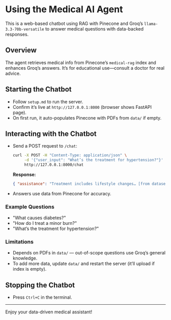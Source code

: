 # Using the Medical AI Agent

This is a web-based chatbot using RAG with Pinecone and Groq’s `llama-3.3-70b-versatile` to answer medical questions with data-backed responses.

## Overview

The agent retrieves medical info from Pinecone’s `medical-rag` index and enhances Groq’s answers. It’s for educational use—consult a doctor for real advice.

## Starting the Chatbot

- Follow `setup.md` to run the server.
- Confirm it’s live at `http://127.0.0.1:8000` (browser shows FastAPI page).
- On first run, it auto-populates Pinecone with PDFs from `data/` if empty.

## Interacting with the Chatbot

- Send a POST request to `/chat`:

  ```bash
  curl -X POST -H "Content-Type: application/json" \
       -d '{"user_input": "What’s the treatment for hypertension?"}' \
       http://127.0.0.1:8000/chat
  ```

  **Response:**

  ```json
  { "assistance": "Treatment includes lifestyle changes… [from dataset]" }
  ```

- Answers use data from Pinecone for accuracy.

### Example Questions

- "What causes diabetes?"
- "How do I treat a minor burn?"
- "What’s the treatment for hypertension?"

### Limitations

- Depends on PDFs in `data/` — out-of-scope questions use Groq’s general knowledge.
- To add more data, update `data/` and restart the server (it’ll upload if index is empty).

## Stopping the Chatbot

- Press `Ctrl+C` in the terminal.

---

Enjoy your data-driven medical assistant!
